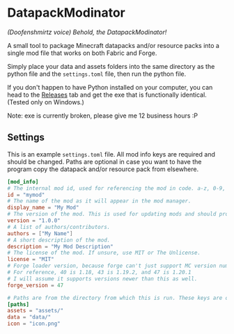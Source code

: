 # DatapackModinator
*(Doofenshmirtz voice) Behold, the DatapackModinator!*

A small tool to package Minecraft datapacks and/or resource packs into a single mod file that works on both Fabric and Forge.

Simply place your data and assets folders into the same directory as the python file and the `settings.toml` file, then run the python file.

If you don't happen to have Python installed on your computer, you can head to the [Releases](https://github.com/T0RNATO/datapackmodinator/releases/latest) tab and get the exe that is functionally identical. (Tested only on Windows.)

Note: exe is currently broken, please give me 12 business hours :P

## Settings
This is an example `settings.toml` file. All mod info keys are required and should be changed. Paths are optional in case you want to have the program copy the datapack and/or resource pack from elsewhere.
```toml
[mod_info]
# The internal mod id, used for referencing the mod in code. a-z, 0-9, and _ only.
id = "mymod"
# The name of the mod as it will appear in the mod manager.
display_name = "My Mod"
# The version of the mod. This is used for updating mods and should probably use semver.
version = "1.0.0"
# A list of authors/contributors.
authors = ["My Name"]
# A short description of the mod.
description = "My Mod Description"
# The license of the mod. If unsure, use MIT or The Unlicense.
license = "MIT"
# Forge loader version, because forge can't just support MC version numbers.
# For reference, 40 is 1.18, 43 is 1.19.2, and 47 is 1.20.1
# I will assume it supports versions newer than this as well.
forge_version = 47

# Paths are from the directory from which this is run. These keys are optional.
[paths]
assets = "assets/"
data = "data/"
icon = "icon.png"
```
